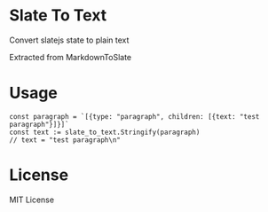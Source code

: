 # Slate To Text

Convert slatejs state to plain text

Extracted from MarkdownToSlate

# Usage

```
const paragraph = `[{type: "paragraph", children: [{text: "test paragraph"}]}]`
const text := slate_to_text.Stringify(paragraph)
// text = "test paragraph\n"
```

# License

MIT License
